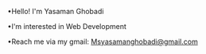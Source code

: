 •Hello! I'm Yasaman Ghobadi

•I'm interested in Web Development

•Reach me via my gmail: Msyasamanghobadi@gmail.com
